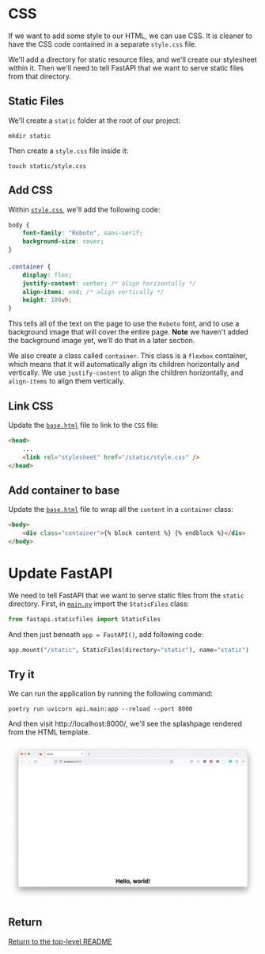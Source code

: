 # CSS

If we want to add some style to our HTML, we can use CSS.
It is cleaner to have the CSS code contained in a separate `style.css` file.

We'll add a directory for static resource files, and we'll create our stylesheet within it.
Then we'll need to tell FastAPI that we want to serve static files from that directory.

## Static Files

We'll create a `static` folder at the root of our project:

```shell
mkdir static
```

Then create a `style.css` file inside it:

```shell
touch static/style.css
```

## Add CSS

Within [`style.css`](./static/style.css), we'll add the following code:

```css
body {
    font-family: "Roboto", sans-serif;
    background-size: cover;
}

.container {
    display: flex;
    justify-content: center; /* align horizontally */
    align-items: end; /* align vertically */
    height: 100vh;
}
```

This tells all of the text on the page to use the `Roboto` font, and to use a background image that will cover the entire page.
**Note** we haven't added the background image yet, we'll do that in a later section.

We also create a class called `container`.
This class is a `flexbox` container, which means that it will automatically align its children horizontally and vertically.
We use `justify-content` to align the children horizontally, and `align-items` to align them vertically.

## Link CSS

Update the [`base.html`](./templates/base.html) file to link to the `CSS` file:

```html
<head>
    ...
    <link rel="stylesheet" href="/static/style.css" />
</head>
```

## Add container to base

Update the [`base.html`](./templates/base.html) file to wrap all the `content` in a `container` class:

```html
<body>
    <div class="container">{% block content %} {% endblock %}</div>
</body>
```

# Update FastAPI

We need to tell FastAPI that we want to serve static files from the `static` directory.
First, in [`main.py`](./api/main.py) import the `StaticFiles` class:

```python
from fastapi.staticfiles import StaticFiles
```

And then just beneath `app = FastAPI()`, add following code:

```python
app.mount("/static", StaticFiles(directory="static"), name="static")
```

## Try it

We can run the application by running the following command:

```shell
poetry run uvicorn api.main:app --reload --port 8000
```

And then visit http://localhost:8000/, we'll see the splashpage rendered from the HTML template.

![Splashpage](./images/splashpage.png)

## Return

[Return to the top-level README](./../../README.md)
